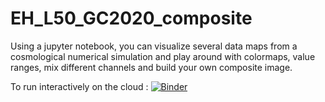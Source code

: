 # EH_L50_GC2020_composite

Using a jupyter notebook, you can visualize several data maps from a cosmological numerical simulation and play around with colormaps, value ranges, mix different channels and build your own composite image.

To run interactively on the cloud : [![Binder](https://mybinder.org/badge_logo.svg)](https://mybinder.org/v2/gh/dchapon/EH_L50_GC2020_composite/master?filepath=composite_image.ipynb)
